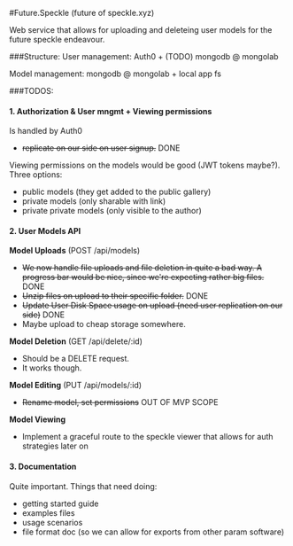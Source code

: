#Future.Speckle
(future of speckle.xyz)

Web service that allows for uploading and deleteing user models for the future speckle endeavour. 

###Structure:
User management: Auth0 + (TODO) mongodb @ mongolab

Model management: mongodb @ mongolab + local app fs

###TODOS:
#### 1. Authorization & User mngmt + Viewing permissions

Is handled by Auth0
- ~~replicate on our side on user signup.~~ DONE

Viewing permissions on the models would be good (JWT tokens maybe?). Three options: 
- public models (they get added to the public gallery)
- private models (only sharable with link)
- private private models (only visible to the author)

#### 2. User Models API

**Model Uploads** (POST /api/models)
- ~~We now handle file uploads and file deletion in quite a bad way. A progress bar would be nice, since we're expecting rather big files.~~ DONE
- ~~Unzip files on upload to their specific folder.~~ DONE
- ~~Update User Disk Space usage on upload (need user replication on our side)~~ DONE
- Maybe upload to cheap storage somewhere.

**Model Deletion** (GET /api/delete/:id)
- Should be a DELETE request. 
- It works though.

**Model Editing** (PUT /api/models/:id)
- ~~Rename model, set permissions~~ OUT OF MVP SCOPE

**Model Viewing** 
- Implement a graceful route to the speckle viewer that allows for auth strategies later on

#### 3. Documentation

Quite important. Things that need doing:
- getting started guide
- examples files
- usage scenarios
- file format doc (so we can allow for exports from other param software)

